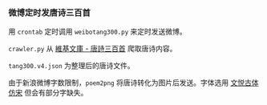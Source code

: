 ### 微博定时发唐诗三百首

用 `crontab` 定时调用 `weibotang300.py` 来定时发送微博。

`crawler.py` 从 [維基文庫 - 唐詩三百首](https://zh.wikisource.org/zh-hant/%E5%94%90%E8%A9%A9%E4%B8%89%E7%99%BE%E9%A6%96) 爬取唐诗内容。

`tang300.v4.json` 为整理后的唐诗文件。

由于新浪微博字数限制，`poem2png` 将唐诗转化为图片后发送。字体选用 [文悦古体仿宋](http://wytype.com/typeface/WyueGutiFangsong/) 但会有部分字缺失。
